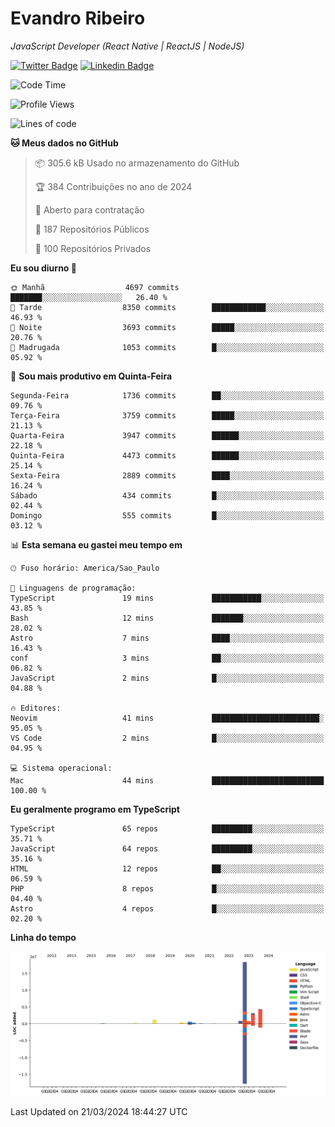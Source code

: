 # Evandro **Ribeiro**

*JavaScript Developer (React Native | ReactJS | NodeJS)*

[![Twitter Badge](https://img.shields.io/badge/-@ribeiroevandro-201B2D?style=flat-square&labelColor=201B2D&logo=twitter&logoColor=white&link=https://twitter.com/ribeiroevandro)](https://twitter.com/ribeiroevandro) 
[![Linkedin Badge](https://img.shields.io/badge/-Evandro%20Ribeiro-201B2D?style=flat-square&logo=Linkedin&logoColor=white&link=https://www.linkedin.com/in/ribeiroevandro)](https://www.linkedin.com/in/ribeiroevandro) 


<!--START_SECTION:waka-->
![Code Time](http://img.shields.io/badge/Code%20Time-3%2C747%20hrs%209%20mins-blue)

![Profile Views](http://img.shields.io/badge/Visualizac%C3%B5es%20do%20perfil-0-blue)

![Lines of code](https://img.shields.io/badge/Desde%20o%20Hello%20World%20eu%20escrevi-30.5%20million%20linhas%20de%20c%C3%B3digo-blue)

**🐱 Meus dados no GitHub** 

> 📦 305.6 kB Usado no armazenamento do GitHub 
 > 
> 🏆 384 Contribuições no ano de 2024
 > 
> 💼 Aberto para contratação
 > 
> 📜 187 Repositórios Públicos 
 > 
> 🔑 100 Repositórios Privados 
 > 
**Eu sou diurno 🐤** 

```text
🌞 Manhã                  4697 commits        ███████░░░░░░░░░░░░░░░░░░   26.40 % 
🌆 Tarde                  8350 commits        ████████████░░░░░░░░░░░░░   46.93 % 
🌃 Noite                  3693 commits        █████░░░░░░░░░░░░░░░░░░░░   20.76 % 
🌙 Madrugada              1053 commits        █░░░░░░░░░░░░░░░░░░░░░░░░   05.92 % 
```
📅 **Sou mais produtivo em Quinta-Feira** 

```text
Segunda-Feira            1736 commits        ██░░░░░░░░░░░░░░░░░░░░░░░   09.76 % 
Terça-Feira              3759 commits        █████░░░░░░░░░░░░░░░░░░░░   21.13 % 
Quarta-Feira             3947 commits        ██████░░░░░░░░░░░░░░░░░░░   22.18 % 
Quinta-Feira             4473 commits        ██████░░░░░░░░░░░░░░░░░░░   25.14 % 
Sexta-Feira              2889 commits        ████░░░░░░░░░░░░░░░░░░░░░   16.24 % 
Sábado                   434 commits         █░░░░░░░░░░░░░░░░░░░░░░░░   02.44 % 
Domingo                  555 commits         █░░░░░░░░░░░░░░░░░░░░░░░░   03.12 % 
```


📊 **Esta semana eu gastei meu tempo em** 

```text
🕑︎ Fuso horário: America/Sao_Paulo

💬 Linguagens de programação: 
TypeScript               19 mins             ███████████░░░░░░░░░░░░░░   43.85 % 
Bash                     12 mins             ███████░░░░░░░░░░░░░░░░░░   28.02 % 
Astro                    7 mins              ████░░░░░░░░░░░░░░░░░░░░░   16.43 % 
conf                     3 mins              ██░░░░░░░░░░░░░░░░░░░░░░░   06.82 % 
JavaScript               2 mins              █░░░░░░░░░░░░░░░░░░░░░░░░   04.88 % 

🔥 Editores: 
Neovim                   41 mins             ████████████████████████░   95.05 % 
VS Code                  2 mins              █░░░░░░░░░░░░░░░░░░░░░░░░   04.95 % 

💻 Sistema operacional: 
Mac                      44 mins             █████████████████████████   100.00 % 
```

**Eu geralmente programo em TypeScript** 

```text
TypeScript               65 repos            █████████░░░░░░░░░░░░░░░░   35.71 % 
JavaScript               64 repos            █████████░░░░░░░░░░░░░░░░   35.16 % 
HTML                     12 repos            ██░░░░░░░░░░░░░░░░░░░░░░░   06.59 % 
PHP                      8 repos             █░░░░░░░░░░░░░░░░░░░░░░░░   04.40 % 
Astro                    4 repos             █░░░░░░░░░░░░░░░░░░░░░░░░   02.20 % 
```



**Linha do tempo**

![Lines of Code chart](https://raw.githubusercontent.com/ribeiroevandro/ribeiroevandro/main/assets/bar_graph.png)


 Last Updated on 21/03/2024 18:44:27 UTC
<!--END_SECTION:waka-->
